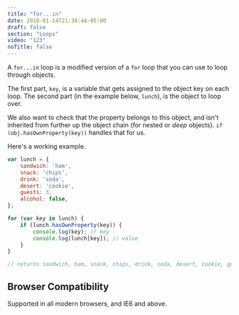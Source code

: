 ```yaml
---
title: "for...in"
date: 2018-01-14T21:38:44-05:00
draft: false
section: "Loops"
video: "123"
noTitle: false
---
```


A `for...in` loop is a modified version of a `for` loop that you can use to loop through objects.

The first part, `key`, is a variable that gets assigned to the object key on each loop. The second part (in the example below, `lunch`), is the object to loop over.

We also want to check that the property belongs to this object, and isn't inherited from further up the object chain (for nested or *deep* objects). `if (obj.hasOwnProperty(key))` handles that for us.

Here's a working example.

```javascript
var lunch = {
	sandwich: 'ham',
	snack: 'chips',
	drink: 'soda',
	desert: 'cookie',
	guests: 3,
	alcohol: false,
};

for (var key in lunch) {
	if (lunch.hasOwnProperty(key)) {
		console.log(key); // key
		console.log(lunch[key]); // value
	}
}

// returns sandwich, ham, snack, chips, drink, soda, desert, cookie, guests, 3, alcohol, false
```

## Browser Compatibility

Supported in all modern browsers, and IE6 and above.